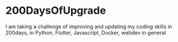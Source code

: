 # 200DaysOfUpgrade
I am taking a challenge of improving and updating my coding skills in 200days, in Python, Flutter, Javascript, Docker, webdev in general
